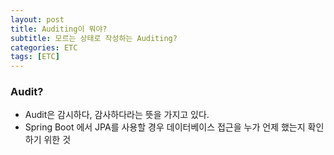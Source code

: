 ```yaml
---
layout: post
title: Auditing이 뭐야?
subtitle: 모르는 상태로 작성하는 Auditing?
categories: ETC
tags: [ETC]
---
```


### Audit?

- Audit은 감시하다, 감사하다라는 뜻을 가지고 있다.
- Spring Boot 에서 JPA를 사용할 경우 데이터베이스 접근을 누가 언제 했는지 확인하기 위한 것
